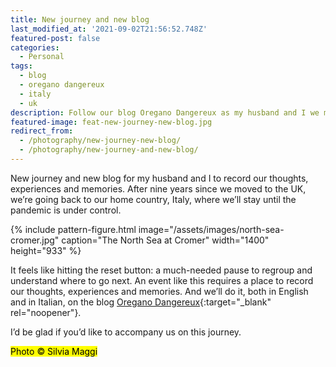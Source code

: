 ```yaml
---
title: New journey and new blog
last_modified_at: '2021-09-02T21:56:52.748Z'
featured-post: false
categories:
  - Personal
tags:
  - blog
  - oregano dangereux
  - italy
  - uk
description: Follow our blog Oregano Dangereux as my husband and I we move back to Italy from the UK.
featured-image: feat-new-journey-new-blog.jpg
redirect_from:
  - /photography/new-journey-new-blog/
  - /photography/new-journey-and-new-blog/
---
```

<p class="lead">New journey and new blog for my husband and I to record our thoughts, experiences and memories. After nine years since we moved to the UK, we’re going back to our home country, Italy, where we’ll stay until the pandemic is under control.</p>

{% include pattern-figure.html image="/assets/images/north-sea-cromer.jpg" caption="The North Sea at Cromer" width="1400" height="933" %}

<!--more-->

It feels like hitting the reset button: a much-needed pause to regroup and understand where to go next. An event like this requires a place to record our thoughts, experiences and memories. And we’ll do it, both in English and in Italian, on the blog [Oregano Dangereux](https://oreganodangereux.wordpress.com/){:target="_blank" rel="noopener"}.

I’d be glad if you’d like to accompany us on this journey.

<mark class="highlight small">Photo &copy; Silvia Maggi</mark>
